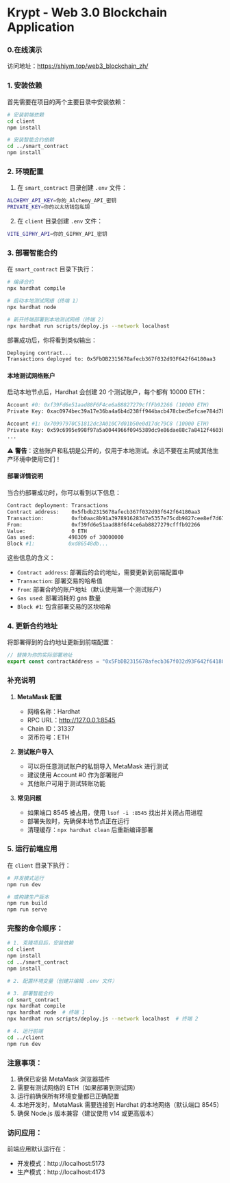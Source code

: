 # Krypt - Web 3.0 Blockchain Application

### 0.在线演示
访问地址：https://shiym.top/web3_blockchain_zh/

### 1. 安装依赖

首先需要在项目的两个主要目录中安装依赖：

```bash
# 安装前端依赖
cd client
npm install

# 安装智能合约依赖
cd ../smart_contract
npm install
```

### 2. 环境配置

1. 在 `smart_contract` 目录创建 `.env` 文件：
```bash
ALCHEMY_API_KEY=你的_Alchemy_API_密钥
PRIVATE_KEY=你的以太坊钱包私钥
```

2. 在 `client` 目录创建 `.env` 文件：
```bash
VITE_GIPHY_API=你的_GIPHY_API_密钥
```


### 3. 部署智能合约

在 `smart_contract` 目录下执行：

```bash
# 编译合约
npx hardhat compile

# 启动本地测试网络（终端 1）
npx hardhat node

# 新开终端部署到本地测试网络（终端 2）
npx hardhat run scripts/deploy.js --network localhost
```

部署成功后，你将看到类似输出：
```bash
Deploying contract...
Transactions deployed to: 0x5FbDB2315678afecb367f032d93F642f64180aa3
```

#### 本地测试网络账户
启动本地节点后，Hardhat 会创建 20 个测试账户，每个都有 10000 ETH：

```bash
Account #0: 0xf39Fd6e51aad88F6F4ce6aB8827279cffFb92266 (10000 ETH)
Private Key: 0xac0974bec39a17e36ba4a6b4d238ff944bacb478cbed5efcae784d7bf4f2ff80

Account #1: 0x70997970C51812dc3A010C7d01b50e0d17dc79C8 (10000 ETH)
Private Key: 0x59c6995e998f97a5a0044966f0945389dc9e86dae88c7a8412f4603b6b78690d
...
```

⚠️ **警告**：这些账户和私钥是公开的，仅用于本地测试。永远不要在主网或其他生产环境中使用它们！

#### 部署详情说明
当合约部署成功时，你可以看到以下信息：
```bash
Contract deployment: Transactions
Contract address:    0x5fbdb2315678afecb367f032d93f642f64180aa3
Transaction:         0xfb0aac8b91a397891628347e5357e75cdb9827cee8ef7d67f2edc83f71ab3d64
From:                0xf39fd6e51aad88f6f4ce6ab8827279cfffb92266
Value:               0 ETH
Gas used:           498309 of 30000000
Block #1:           0xd86548db...
```

这些信息的含义：
- `Contract address`: 部署后的合约地址，需要更新到前端配置中
- `Transaction`: 部署交易的哈希值
- `From`: 部署合约的账户地址（默认使用第一个测试账户）
- `Gas used`: 部署消耗的 gas 数量
- `Block #1`: 包含部署交易的区块哈希

### 4. 更新合约地址

将部署得到的合约地址更新到前端配置：

```javascript:client/src/utils/constants.js
// 替换为你的实际部署地址
export const contractAddress = "0x5FbDB2315678afecb367f032d93F642f64180aa3";
```

### 补充说明

1. **MetaMask 配置**
   - 网络名称：Hardhat
   - RPC URL：http://127.0.0.1:8545
   - Chain ID：31337
   - 货币符号：ETH

2. **测试账户导入**
   - 可以将任意测试账户的私钥导入 MetaMask 进行测试
   - 建议使用 Account #0 作为部署账户
   - 其他账户可用于测试转账功能

3. **常见问题**
   - 如果端口 8545 被占用，使用 `lsof -i :8545` 找出并关闭占用进程
   - 部署失败时，先确保本地节点正在运行
   - 清理缓存：`npx hardhat clean` 后重新编译部署

### 5. 运行前端应用

在 `client` 目录下执行：

```bash
# 开发模式运行
npm run dev

# 或构建生产版本
npm run build
npm run serve
```

### 完整的命令顺序：

```bash
# 1. 克隆项目后，安装依赖
cd client
npm install
cd ../smart_contract
npm install

# 2. 配置环境变量（创建并编辑 .env 文件）

# 3. 部署智能合约
cd smart_contract
npx hardhat compile
npx hardhat node  # 终端 1
npx hardhat run scripts/deploy.js --network localhost  # 终端 2

# 4. 运行前端
cd ../client
npm run dev
```

### 注意事项：

1. 确保已安装 MetaMask 浏览器插件
2. 需要有测试网络的 ETH（如果部署到测试网）
3. 运行前确保所有环境变量都已正确配置
4. 本地开发时，MetaMask 需要连接到 Hardhat 的本地网络（默认端口 8545）
5. 确保 Node.js 版本兼容（建议使用 v14 或更高版本）

### 访问应用：

前端应用默认运行在：
- 开发模式：http://localhost:5173
- 生产模式：http://localhost:4173
